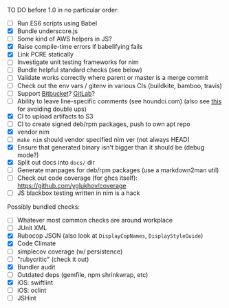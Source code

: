 
TO DO before 1.0 in no particular order:

- [ ] Run ES6 scripts using Babel
- [x] Bundle underscore.js
- [ ] Some kind of AWS helpers in JS?
- [x] Raise compile-time errors if babelifying fails
- [x] Link PCRE statically
- [ ] Investigate unit testing frameworks for nim
- [ ] Bundle helpful standard checks (see below)
- [ ] Validate works correctly where parent or master is a merge commit
- [ ] Check out the env vars / gitenv in various CIs (buildkite, bamboo, travis)
- [ ] Support [Bitbucket][bitbucket-api]? [GitLab][gitlab-api]?
- [ ] Ability to leave line-specific comments (see houndci.com) (also see [this][no-double-up] for avoiding double ups)
- [x] CI to upload artifacts to S3
- [ ] CI to create signed deb/rpm packages, push to own apt repo
- [x] vendor nim
- [ ] `make nim` should vendor specified nim ver (not always HEAD)
- [x] Ensure that generated binary isn't bigger than it should be (debug mode?)
- [x] Split out docs into `docs/` dir
- [ ] Generate manpages for deb/rpm packages (use a markdown2man util)
- [ ] Check out code coverage (for ghcs itself): https://github.com/yglukhov/coverage
- [ ] JS blackbox testing written in nim is a hack

[bitbucket-api]: https://confluence.atlassian.com/bitbucket/changesets-resource-296095208.html#changesetsResource-POSTanewcommentonachangeset
[gitlab-api]: https://github.com/gitlabhq/gitlabhq/blob/master/doc/api/commits.md#post-the-build-status-to-a-commit
[no-double-up]: https://github.com/houndci/hound/commit/abeca34b5fe1c27958389cdb6bcea244fdc5464f

Possibly bundled checks:
- [ ] Whatever most common checks are around workplace
- [ ] JUnit XML
- [x] Rubocop JSON (also look at `DisplayCopNames`, `DisplayStyleGuide`)
- [x] Code Climate
- [ ] simplecov coverage (w/ persistence)
- [ ] "rubycritic" (check it out)
- [x] Bundler audit
- [ ] Outdated deps (gemfile, npm shrinkwrap, etc)
- [x] iOS: swiftlint
- [ ] iOS: oclint
- [ ] JSHint
